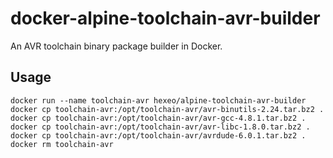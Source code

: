 # docker-alpine-toolchain-avr-builder

An AVR toolchain binary package builder in Docker.

## Usage

```
docker run --name toolchain-avr hexeo/alpine-toolchain-avr-builder
docker cp toolchain-avr:/opt/toolchain-avr/avr-binutils-2.24.tar.bz2 .
docker cp toolchain-avr:/opt/toolchain-avr/avr-gcc-4.8.1.tar.bz2 .
docker cp toolchain-avr:/opt/toolchain-avr/avr-libc-1.8.0.tar.bz2 .
docker cp toolchain-avr:/opt/toolchain-avr/avrdude-6.0.1.tar.bz2 .
docker rm toolchain-avr
```
